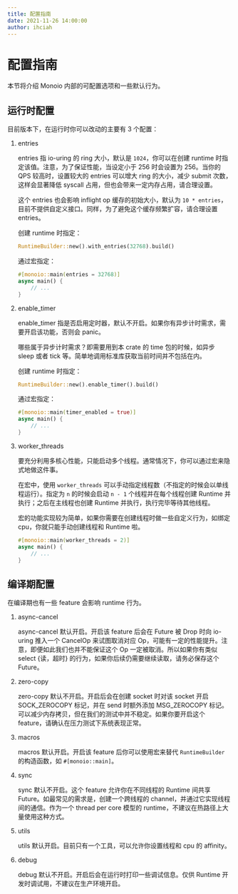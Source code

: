 ```yaml
---
title: 配置指南
date: 2021-11-26 14:00:00
author: ihciah
---
```


# 配置指南

本节将介绍 Monoio 内部的可配置选项和一些默认行为。

## 运行时配置
目前版本下，在运行时你可以改动的主要有 3 个配置：
1. entries

    entries 指 io-uring 的 ring 大小，默认是 `1024`，你可以在创建 runtime 时指定该值。注意，为了保证性能，当设定小于 256 时会设置为 256。当你的 QPS 较高时，设置较大的 entries 可以增大 ring 的大小，减少 submit 次数，这样会显著降低 syscall 占用，但也会带来一定内存占用，请合理设置。

    这个 entries 也会影响 inflight op 缓存的初始大小，默认为 `10 * entries`，目前不提供自定义接口。同样，为了避免这个缓存频繁扩容，请合理设置 entries。

    创建 runtime 时指定：
    ```rust
    RuntimeBuilder::new().with_entries(32768).build()
    ```
    通过宏指定：
    ```rust
    #[monoio::main(entries = 32768)]
    async main() {
        // ...
    }
    ```

2. enable_timer

    enable_timer 指是否启用定时器，默认不开启。如果你有异步计时需求，需要开启该功能，否则会 panic。

    哪些属于异步计时需求？即需要用到本 crate 的 time 包的时候，如异步 sleep 或者 tick 等。简单地调用标准库获取当前时间并不包括在内。

    创建 runtime 时指定：
    ```rust
    RuntimeBuilder::new().enable_timer().build()
    ```
    通过宏指定：
    ```rust
    #[monoio::main(timer_enabled = true)]
    async main() {
        // ...
    }
    ```

3. worker_threads

    要充分利用多核心性能，只能启动多个线程。通常情况下，你可以通过宏来隐式地做这件事。

    在宏中，使用 `worker_threads` 可以手动指定线程数（不指定的时候会以单线程运行）。指定为 `n` 的时候会启动 `n - 1` 个线程并在每个线程创建 Runtime 并执行；之后在主线程也创建 Runtime 并执行，执行完毕等待其他线程。

    宏的功能实现较为简单，如果你需要在创建线程时做一些自定义行为，如绑定 cpu，你就只能手动创建线程和 Runtime 啦。
    ```rust
    #[monoio::main(worker_threads = 2)]
    async main() {
        // ...
    }
    ```

## 编译期配置
在编译期也有一些 feature 会影响 runtime 行为。
1. async-cancel

    async-cancel 默认开启。开启该 feature 后会在 Future 被 Drop 时向 io-uring 推入一个 CancelOp 来试图取消对应 Op，可能有一定的性能提升。注意，即便如此我们也并不能保证这个 Op 一定被取消。所以如果你有类似 select {读，超时} 的行为，如果你后续仍需要继续读取，请务必保存这个 Future。

2. zero-copy

    zero-copy 默认不开启。开启后会在创建 socket 时对该 socket 开启 SOCK_ZEROCOPY 标记，并在 send 时额外添加 MSG_ZEROCOPY 标记。可以减少内存拷贝，但在我们的测试中并不稳定。如果你要开启这个 feature，请确认在压力测试下系统表现正常。

3. macros

    macros 默认开启。开启该 feature 后你可以使用宏来替代 `RuntimeBuilder` 的构造函数，如 `#[monoio::main]`。

4. sync

    sync 默认不开启。这个 feature 允许你在不同线程的 Runtime 间共享 Future。如最常见的需求是，创建一个跨线程的 channel，并通过它实现线程间的通信。作为一个 thread per core 模型的 runtime，不建议在热路径上大量使用这种方式。

5. utils

    utils 默认开启。目前只有一个工具，可以允许你设置线程和 cpu 的 affinity。

6. debug

    debug 默认不开启。开启后会在运行时打印一些调试信息。仅供 Runtime 开发时调试用，不建议在生产环境开启。
